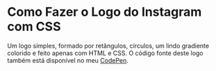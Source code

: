 # Como Fazer o Logo do Instagram com CSS

Um logo simples, formado por retângulos, círculos, um lindo gradiente colorido e feito apenas com HTML e CSS. O código fonte deste logo também está disponível no meu [CodePen](https://codepen.io/tigercodes/pen/LYdNVvN).
